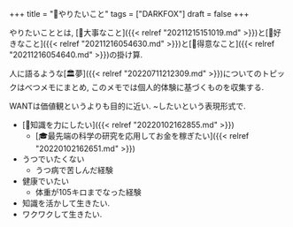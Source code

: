+++
title = "🦊やりたいこと"
tags = ["DARKFOX"]
draft = false
+++

やりたいこととは, [🦊大事なこと]({{< relref "20211215151019.md" >}})と[🦊好きなこと]({{< relref "20211216054630.md" >}})と[🦊得意なこと]({{< relref "20211216054640.md" >}})の掛け算.

人に語るような[🏛夢]({{< relref "20220711212309.md" >}})についてのトピックはべつメモにまとめ, このメモでは個人的体験に基づくものを収集する.

WANTは価値観というよりも目的に近い. ~したいという表現形式で.

-   [🦊知識を力にしたい]({{< relref "20220102162855.md" >}})
    -   [🎓最先端の科学の研究を応用してお金を稼ぎたい]({{< relref "20220102162651.md" >}})
-   うつでいたくない
    -   うつ病で苦しんだ経験
-   健康でいたい
    -   体重が105キロまでなった経験
-   知識を活かして生きたい.
-   ワクワクして生きたい.
